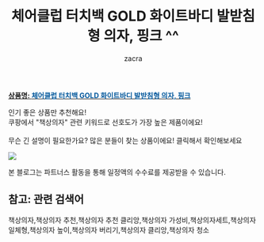 ﻿---
layout: post
title:  "체어클럽 터치백 GOLD 화이트바디 발받침형 의자, 핑크 ^^"
author: zacra
categories: [ 아이템 ]
tags: [책상의자,책상의자 추천,책상의자 추천 클리앙,책상의자 가성비,책상의자세트,책상의자 일체형,책상의자 높이,책상의자 버리기,책상의자 클리앙,책상의자 청소]
image: https://static.coupangcdn.com/image/product/image/vendoritem/2019/09/18/3566169758/82e31d40-a2a0-4e7c-8a93-7fa83a3b8572.jpg 
description: "쿠팡에서 책상의자 관련 키워드로 가장 고객 선호도가 높은 제품이랍니다."
rating: 4.5
---

<a href="https://link.coupang.com/re/AFFSDP?lptag=AF8407795&pageKey=69284047&itemId=231962114&vendorItemId=3566169758&traceid=V0-153-ca6037f88766e018"><b>상품명: <font color='#01579B'>체어클럽 터치백 GOLD 화이트바디 발받침형 의자, 핑크</font></b></a>

인기 좋은 상품만 추천해요!<br/>
쿠팡에서 "책상의자" 관련 키워드로 선호도가 가장 높은 제품이에요!<br/><br/>
무슨 긴 설명이 필요한가요? 많은 분들이 찾는 상품이에요!
클릭해서 확인해보세요


<a href="https://link.coupang.com/re/AFFSDP?lptag=AF8407795&pageKey=69284047&itemId=231962114&vendorItemId=3566169758&traceid=V0-153-ca6037f88766e018"><img src="https://thumbnail9.coupangcdn.com/thumbnails/remote/q89/image/retail/images/18037156254183-df57e5df-5f74-471c-9ead-84206fe1702f.jpg"></a> 

본 블로그는 파트너스 활동을 통해 일정액의 수수료를 제공받을 수 있습니다.

## 참고: 관련 검색어    
책상의자,책상의자 추천,책상의자 추천 클리앙,책상의자 가성비,책상의자세트,책상의자 일체형,책상의자 높이,책상의자 버리기,책상의자 클리앙,책상의자 청소